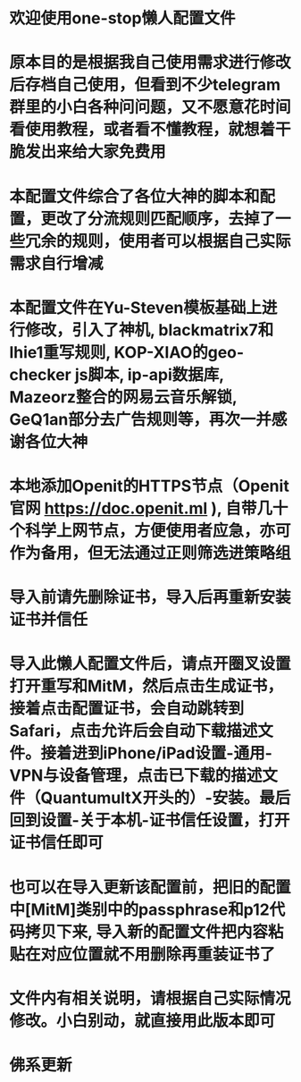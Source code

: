 # 欢迎使用one-stop懒人配置文件
# 原本目的是根据我自己使用需求进行修改后存档自己使用，但看到不少telegram群里的小白各种问问题，又不愿意花时间看使用教程，或者看不懂教程，就想着干脆发出来给大家免费用
# 本配置文件综合了各位大神的脚本和配置，更改了分流规则匹配顺序，去掉了一些冗余的规则，使用者可以根据自己实际需求自行增减
# 本配置文件在Yu-Steven模板基础上进行修改，引入了神机, blackmatrix7和lhie1重写规则, KOP-XIAO的geo-checker js脚本, ip-api数据库, Mazeorz整合的网易云音乐解锁, GeQ1an部分去广告规则等，再次一并感谢各位大神
# 本地添加Openit的HTTPS节点（Openit官网 https://doc.openit.ml ), 自带几十个科学上网节点，方便使用者应急，亦可作为备用，但无法通过正则筛选进策略组
# 导入前请先删除证书，导入后再重新安装证书并信任
# 导入此懒人配置文件后，请点开圈叉设置打开重写和MitM，然后点击生成证书，接着点击配置证书，会自动跳转到Safari，点击允许后会自动下载描述文件。接着进到iPhone/iPad设置-通用-VPN与设备管理，点击已下载的描述文件（QuantumultX开头的）-安装。最后回到设置-关于本机-证书信任设置，打开证书信任即可
# 也可以在导入更新该配置前，把旧的配置中[MitM]类别中的passphrase和p12代码拷贝下来, 导入新的配置文件把内容粘贴在对应位置就不用删除再重装证书了
# 文件内有相关说明，请根据自己实际情况修改。小白别动，就直接用此版本即可
# 佛系更新
